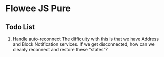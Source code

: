 # Flowee JS Pure

## Todo List

1. Handle auto-reconnect
   The difficulty with this is that we have Address and Block Notification services.
   If we get disconnected, how can we cleanly reconnect and restore these "states"?
